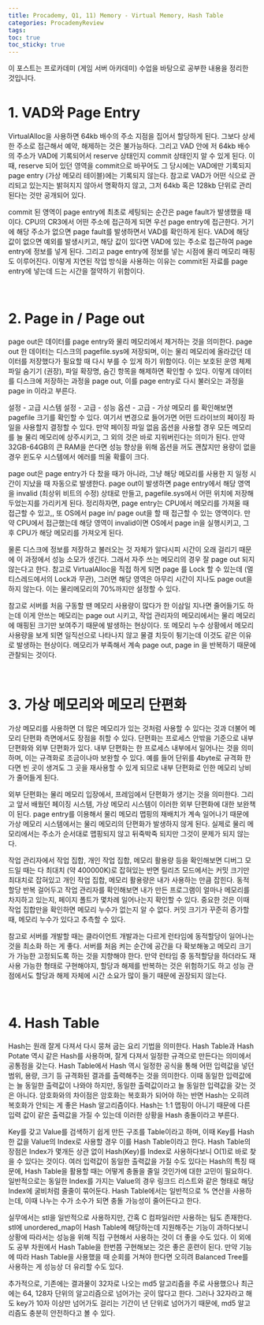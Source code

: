 ```yaml
---
title: Procademy, Q1, 11) Memory - Virtual Memory, Hash Table
categories: ProcademyReview
tags: 
toc: true
toc_sticky: true
---
```


이 포스트는 프로카데미 (게임 서버 아카데미) 수업을 바탕으로 공부한 내용을 정리한 것입니다. 

# **1. VAD와 Page Entry**

VirtualAlloc을 사용하면 64kb 배수의 주소 지점을 집어서 할당하게 된다. 그보다 상세한 주소로 접근해서 예약, 해제하는 것은 불가능하다. 그리고 VAD 안에 저 64kb 배수의 주소가 VAD에 기록되어서 reserve 상태인지 commit 상태인지 알 수 있게 된다. 이때, reserve 되어 있던 영역을 commit으로 바꾸어도 그 당시에는 VAD에만 기록되지 page entry (가상 메모리 테이블)에는 기록되지 않는다. 참고로 VAD가 어떤 식으로 관리되고 있는지는 밝혀지지 않아서 명확하지 않고, 그저 64kb 혹은 128kb 단위로 관리된다는 것만 공개되어 있다. 

commit 된 영역이 page entry에 최초로 세팅되는 순간은 page fault가 발생했을 때이다. CPU의 CR3에서 어떤 주소에 접근하게 되면 우선 page entry에 접근한다. 거기에 해당 주소가 없으면 page fault를 발생하면서 VAD를 확인하게 된다. VAD에 해당 값이 없으면 예외를 발생시키고, 해당 값이 있다면 VAD에 있는 주소로 접근하여 page entry에 정보를 넣게 된다. 그리고 page entry에 정보를 넣는 시점에 물리 메모리 매핑도 이루어진다. 이렇게 지연된 작업 방식을 사용하는 이유는 commit된 자료를 page entry에 넣는데 드는 시간을 절약하기 위함이다.

<br/>

# **2. Page in / Page out**

page out은 데이터를 page entry와 물리 메모리에서 제거하는 것을 의미한다. page out 한 데이터는 디스크의 pagefile.sys에 저장되며, 이는 물리 메모리에 올라갔던 데이터를 저장했다가 필요할 때 다시 부를 수 있게 하기 위함이다. 이는 보호된 운영 체제 파일 숨기기 (권장), 파일 확장명, 숨긴 항목을 해제하면 확인할 수 있다. 이렇게 데이터를 디스크에 저장하는 과정을 page out, 이를 page entry로 다시 불러오는 과정을 page in 이라고 부른다. 

설정 - 고급 시스템 설정 - 고급 - 성능 옵션 - 고급 - 가상 메모리 를 확인해보면 pagefile 크기를 확인할 수 있다. 여기서 변경으로 들어가면 어떤 드라이브의 페이징 파일을 사용할지 결정할 수 있다. 만약 페이징 파일 없음 옵션을 사용할 경우 모든 메모리를 늘 물리 메모리에 상주시키고, 그 외의 것은 바로 지워버린다는 의미가 된다. 만약 32GB-64GB의 큰 RAM을 쓴다면 성능 향상을 위해 옵션을 꺼도 괜찮지만 용량이 없을 경우 윈도우 시스템에서 에러를 띄울 확률이 크다. 

page out은 page entry가 다 찼을 때가 아니라, 그냥 해당 메모리를 사용한 지 일정 시간이 지났을 때 자동으로 발생한다. page out이 발생하면 page entry에서 해당 영역을 invalid (최상위 비트의 수정) 상태로 만들고, pagefile.sys에서 어떤 위치에 저장해두었는지를 가리키게 된다. 정리하자면, page entry는 CPU에서 메모리를 가져올 때 접근할 수 있고,, 또 OS에서 page in/ page out을 할 때 접근할 수 있는 영역이다. 만약 CPU에서 접근했는데 해당 영역이 invalid이면 OS에서 page in을 실행시키고, 그 후 CPU가 해당 메모리를 가져오게 된다. 

물론 디스크에 정보를 저장하고 불러오는 것 자체가 알다시피 시간이 오래 걸리기 때문에 이 과정에서 성능 소모가 생긴다. 그래서 자주 쓰는 메모리의 경우 잘 page out 되지 않는다고 한다. 참고로 VirtualAlloc을 직접 하게 되면 page 를 Lock 할 수 있는데 (멀티스레드에서의 Lock과 무관), 그러면 해당 영역은 아무리 시간이 지나도 page out을 하지 않는다. 이는 물리메모리의 70%까지만 설정할 수 있다. 

참고로 서버를 처음 구동할 땐 메모리 사용량이 많다가 한 이삼일 지나면 줄어들기도 하는데 이게 안쓰는 메모리는 page out 시키고, 작업 관리자의 메모리에서는 물리 메모리에 매핑된 크기만 보여주기 때문에 발생하는 현상이다. 또 메모리 누수 상황에서 메모리 사용량을 보게 되면 일직선으로 나타나지 않고 물결 치듯이 튕기는데 이것도 같은 이유로 발생하는 현상이다. 메모리가 부족해서 계속 page out, page in 을 반복하기 때문에 관찰되는 것이다. 

<br/>

# **3. 가상 메모리와 메모리 단편화**

가상 메모리를 사용하면 더 많은 메모리가 있는 것처럼 사용할 수 있다는 것과 더불어 메모리 단편화 측면에서도 장점을 취할 수 있다. 단편화는 프로세스 안밖을 기준으로 내부 단편화와 외부 단편화가 있다. 내부 단편화는 한 프로세스 내부에서 일어나는 것을 의미하며, 이는 규격화로 조금이나마 보완할 수 있다. 예를 들어 단위를 4byte로 규격화 한다면 빈 곳이 생겨도 그 곳을 재사용할 수 있게 되므로 내부 단편화로 인한 메모리 낭비가 줄어들게 된다. 

외부 단편화는 물리 메모리 입장에서, 프레임에서 단편화가 생기는 것을 의미한다. 그리고 앞서 배웠던 페이징 시스템, 가상 메모리 시스템이 이러한 외부 단편화에 대한 보완책이 된다. page entry를 이용해서 물리 메모리 맵핑의 재배치가 계속 일어나기 때문에 가상 메모리 시스템에서는 물리 메모리의 단편화가 발생하지 않게 된다. 실제로 물리 메모리에서는 주소가 순서대로 맵핑되지 않고 뒤죽박죽 되지만 그것이 문제가 되지 않는다.

작업 관리자에서 작업 집합, 개인 작업 집합, 메모리 활용량 등을 확인해보면 디버그 모드일 때는 다 최대치 (약 400000K)로 잡혀있는 반면 릴리즈 모드에서는 커밋 크기만 최대치로 잡혀있고 개인 작업 집합, 메모리 활용량은 내가 사용하는 만큼 잡힌다. 동적 할당 반복 걸어두고 작업 관리자를 확인해보면 내가 만든 프로그램이 얼마나 메모리를 차지하고 있는지, 페이지 폴트가 몇차례 일어나는지 확인할 수 있다. 중요한 것은 이때 작업 집합만을 확인하면 메모리 누수가 없는지 알 수 없다. 커밋 크기가 꾸준히 증가할 때, 메모리 누수가 있다고 추측할 수 있다. 

참고로 서버를 개발할 때는 클라이언트 개발과는 다르게 런타임에 동적할당이 일어나는 것을 최소화 하는 게 좋다. 서버를 처음 켜는 순간에 공간을 다 확보해놓고 메모리 크기가 가능한 고정되도록 하는 것을 지향해야 한다. 만약 런타임 중 동적할당을 하더라도 재사용 가능한 형태로 구현해야지, 할당과 해제를 반복하는 것은 위험하기도 하고 성능 관점에서도 할당과 해제 자체에 시간 소요가 많이 들기 때문에 권장되지 않는다. 

<br/>

# **4. Hash Table**

Hash는 원래 잘게 다져서 다시 뭉쳐 굽는 요리 기법을 의미한다. Hash Table과 Hash Potate 역시 같은 Hash를 사용하며, 잘게 다져서 일정한 규격으로 만든다는 의미에서 공통점을 갖는다. Hash Table에서 Hash 역시 일정한 공식을 통해 어떤 입력값을 넣던 범위, 용량, 크기 등 규격화된 결과를 출력해주는 것을 의미한다. 이때 동일한 입력값에는 늘 동일한 출력값이 나와야 하지만, 동일한 출력값이라고 늘 동일한 입력값을 갖는 것은 아니다. 암호화와의 차이점은 암호화는 복호화가 되어야 하는 반면 Hash는 오히려 복호화가 안되는 게 좋은 Hash 알고리즘이다. Hash는 1:1 맵핑이 아니기 때문에 다른 입력 값이 같은 출력값을 가질 수 있는데 이러한 상황을 Hash 충돌이라고 부른다. 

Key를 갖고 Value를 검색하기 쉽게 만든 구조를 Table이라고 하며, 이때 Key를 Hash한 값을 Value의 Index로 사용할 경우 이를 Hash Table이라고 한다. Hash Table의 장점은 Index가 몇개든 상관 없이 Hash(Key)를 Index로 사용하다보니 O(1)로 바로 찾을 수 있다는 것이다. 여러 입력값이 동일한 출력값을 가질 수도 있다는 Hash의 특징 때문에, Hash Table을 활용할 때는 어떻게 충돌을 줄일 것인가에 대한 고민이 필요하다. 일반적으로는 동일한 Index를 가지는 Value의 경우 링크드 리스트와 같은 형태로 해당 Index에 굴비처럼 줄줄이 묶어둔다. Hash Table에서는 일반적으로 % 연산을 사용하는데, 이때 나누는 수가 소수가 되면 충돌 가능성이 줄어든다고 한다. 

실무에서는 stl을 일반적으로 사용하지만, 간혹 C 컴파일러만 사용하는 팀도 존재한다. stl에 unordered_map이 Hash Table에 해당하는데 지원해주는 기능이 과하다보니 상황에 따라서는 성능을 위해 직접 구현해서 사용하는 것이 더 좋을 수도 있다. 이 외에도 공부 차원에서 Hash Table을 한번쯤 구현해보는 것은 좋은 훈련이 된다. 만약 기능에 따라 Hash Table을 사용했을 때 순회를 거쳐야 한다면 오히려 Balanced Tree를 사용하는 게 성능상 더 유리할 수도 있다. 

추가적으로, 기존에는 결과물이 32자로 나오는 md5 알고리즘을 주로 사용했으나 최근에는 64, 128자 단위의 알고리즘으로 넘어가는 곳이 많다고 한다. 그러나 32자라고 해도 key가 10자 이상만 넘어가도 걸리는 기간이 년 단위로 넘어가기 때문에, md5 알고리즘도 충분히 안전하다고 볼 수 있다.
